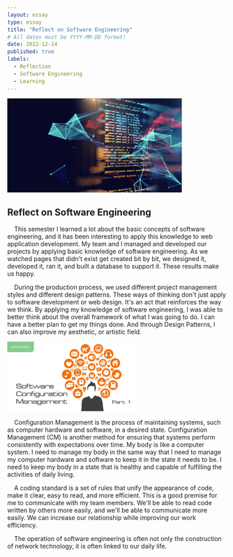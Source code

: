 ```yaml
---
layout: essay
type: essay
title: "Reflect on Software Engineering"
# All dates must be YYYY-MM-DD format!
date: 2022-12-14
published: true
labels:
  - Reflection
  - Software Engineering
  - Learning
---
```


<img class="img-fluid" src="../img/SE1.png" width="400px">

## Reflect on Software Engineering

&nbsp;&nbsp;&nbsp;&nbsp;This semester I learned a lot about the basic concepts of software engineering, and it has been interesting to apply this knowledge to web application development. My team and I managed and developed our projects by applying basic knowledge of software engineering. As we watched pages that didn't exist get created bit by bit, we designed it, developed it, ran it, and built a database to support it. These results make us happy.

&nbsp;&nbsp;&nbsp;&nbsp;During the production process, we used different project management styles and different design patterns. These ways of thinking don't just apply to software development or web design. It's an act that reinforces the way we think. By applying my knowledge of software engineering, I was able to better think about the overall framework of what I was going to do. I can have a better plan to get my things done. And through Design Patterns, I can also improve my aesthetic, or artistic field.

<img class="img-fluid" src="../img/SE2.png" width="300px">

&nbsp;&nbsp;&nbsp;&nbsp;Configuration Management is the process of maintaining systems, such as computer hardware and software, in a desired state. Configuration Management (CM) is another method for ensuring that systems perform consistently with expectations over time. My body is like a computer system. I need to manage my body in the same way that I need to manage my computer hardware and software to keep it in the state it needs to be. I need to keep my body in a state that is healthy and capable of fulfilling the activities of daily living.

&nbsp;&nbsp;&nbsp;&nbsp;A coding standard is a set of rules that unify the appearance of code, make it clear, easy to read, and more efficient. This is a good premise for me to communicate with my team members. We'll be able to read code written by others more easily, and we'll be able to communicate more easily. We can increase our relationship while improving our work efficiency.

&nbsp;&nbsp;&nbsp;&nbsp;The operation of software engineering is often not only the construction of network technology, it is often linked to our daily life.
